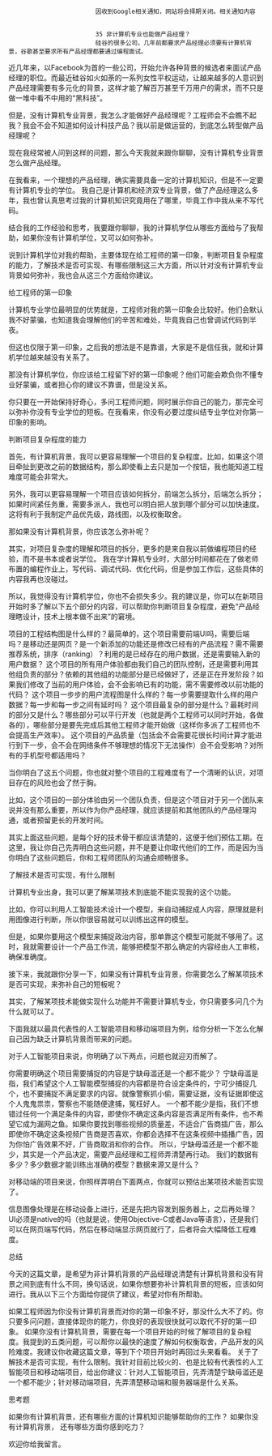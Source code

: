 
                            
                            因收到Google相关通知，网站将会择期关闭。相关通知内容
                            
                            
                            35 非计算机专业也能做产品经理？
                            硅谷的很多公司，几年前都要求产品经理必须要有计算机背景，谷歌甚至要求所有产品经理都要通过编程面试。

近几年来，以Facebook为首的一些公司，开始允许各种背景的候选者来面试产品经理的职位。而最近硅谷如火如荼的一系列女性平权运动，让越来越多的人意识到产品经理需要有多元化的背景，这样才能了解百万甚至千万用户的需求，而不只是做一堆中看不中用的“黑科技”。

但是，没有计算机专业背景，我怎么才能做好产品经理呢？工程师会不会瞧不起我？我会不会不知道如何设计科技产品？我以前是做运营的，到底怎么转型做产品经理呢？

现在我经常被人问到这样的问题，那么今天我就来跟你聊聊，没有计算机专业背景怎么做产品经理。

在我看来，一个理想的产品经理，确实需要具备一定的计算机知识，但是不一定要有计算机专业的学位。 我自己是计算机和经济双专业背景，做了产品经理这么多年，我也曾认真思考过我的计算机知识究竟用在了哪里，毕竟工作中我从来不写代码。

结合我的工作经验和思考，我要跟你聊聊，我的计算机学位从哪些方面给与了我帮助，如果你没有计算机学位，又可以如何弥补。

说到计算机学位对我的帮助，主要体现在给工程师的第一印象，判断项目复杂程度的能力，了解技术是否可实现、有哪些限制这三大方面，所以针对没有计算机专业背景如何弥补，我也会从这三个方面给你建议。

给工程师的第一印象

计算机专业学位最明显的优势就是，工程师对我的第一印象会比较好。他们会默认我不好蒙骗，也知道我会理解他们的辛苦和难处，毕竟我自己也曾调试代码到半夜。

但这也仅限于第一印象，之后我的想法是不是靠谱，大家是不是信任我，就和计算机学位越来越没有关系了。

那没有计算机学位，你应该给工程留下好的第一印象呢？他们可能会欺负你不懂专业好蒙骗，或者担心你的建议不靠谱，但是没关系。

你只要在一开始保持好奇心，多问工程师问题，同时展示你自己的能力，那完全可以弥补你没有专业学位的短板。在我看来，你没有必要过度纠结专业学位对你第一印象的影响。

判断项目复杂程度的能力

首先，有计算机背景，我可以更容易理解一个项目的复杂程度。比如，如果这个项目牵扯到更改之前的数据结构，那么即使看上去只是加一个按钮，我也能知道工程难度可能会非常大。

另外，我可以更容易理解一个项目应该如何拆分，前端怎么拆分，后端怎么拆分；如果时间紧任务重，需要多派人，我也可以明白把人放到哪个部分可以加快速度。这将有利于我制定产品优先级，路线图，以及权衡取舍。

那如果没有计算机背景，你应该怎么弥补呢？

其实，对项目复杂度的理解和项目的拆分，更多的是来自我以前做编程项目的经验，而不是书本或者说学位。 我在学计算机专业时，大部分时间都花在了做老师布置的编程作业上，写代码、调试代码、优化代码，但是参加工作后，这些具体的内容我再也没碰过。

所以，我觉得没有计算机学位，你也不会损失多少。我的建议是，你可以在新项目开始时多了解以下五个部分的内容，可以帮助你判断项目复杂程度，避免“产品经理瞎设计，技术上根本做不出来”的窘境。


项目的工程结构图是什么样的？最简单的，这个项目需要前端UI吗，需要后端吗？是移动还是网页？是一个新添加的功能还是修改已经有的产品流程？需不需要推荐系统，排序（ranking）？利用的是已经存在的用户数据，还是需要输入新的用户数据？
这个项目的所有用户体验都由我们自己的团队控制，还是需要利用其他组负责的部分？依赖的其他组的功能部分是已经做好了，还是正在开发阶段？如果我们修改了当前的用户体验，会不会影响已有的功能，需不需要修改以前功能的代码？
这个项目一步步的用户流程图是什么样的？每一步需要提取什么样的用户数据？每一步和每一步之间有延时吗？
这个项目最复杂的部分是什么？最耗时间的部分又是什么？哪些部分可以平行开发（也就是两个工程师可以同时开始，各做各的），哪些部分是要先完成后其他工程师才能开始做（这样你多派了工程师也不会提高生产效率）。
这个项目的产品质量（包括会不会需要花很长时间计算才能进行到下一步，会不会在网络条件不够理想的情况下无法操作）会不会受影响？对所有的手机型号都适用吗？


当你明白了这五个问题，你也就对整个项目的工程难度有了一个清晰的认识，对项目存在的风险也会了然于胸。

比如，这个项目的一部分体验由另一个团队负责，但是这个项目对于另一个团队来说并没有那么重要，所以作为你产品经理，就应该提前和其他团队的产品经理沟通，或者预留更长的开发时间。

其实上面这些问题，是每个好的技术骨干都应该清楚的，这便于他们预估工期。在这里，我让你自己先弄明白这些问题，并不是要让你取代他们的工作，而是因为当你明白了这些问题后，你和工程师团队的沟通会顺畅很多。

了解技术是否可实现，有什么限制

计算机专业出身，我可以更了解某项技术到底能不能实现我的这个功能。

比如，你可以利用人工智能技术设计一个模型，来自动捕捉成人内容，原理就是利用图像进行判断，所以你很容易就可以训练出这样的模型。

但是，如果你要用这个模型来捕捉政治内容，那单靠这个模型可能就不够用了。这时，我就需要设计一个产品工作流，能够把模型不那么确定的内容经由人工审核，确保准确度。

接下来，我就跟你分享一下，如果没有计算机专业背景，你需要怎么了解某项技术是否可实现，来弥补自己的短板呢？

其实，了解某项技术能做实现什么功能并不需要计算机专业，你只需要多问几个为什么就可以了。

下面我就以最具代表性的人工智能项目和移动端项目为例，给你分析一下怎么化解自己因为缺乏计算机背景而带来的问题。

对于人工智能项目来说，你明确了以下两点，问题也就迎刃而解了。


你需要明确这个项目需要捕捉的内容是宁缺毋滥还是一个都不能少？
宁缺毋滥是指，我们希望这个人工智能模型捕捉的内容都是符合设定条件的，宁可少捕捉几个，也不要捕捉不满足要求的内容。就像警察抓小偷，需要证据，没有证据即使这个人鬼鬼祟祟，警察也不能随便逮捕，冤枉好人。
一个都不能少是指，我们不想错过任何一个满足条件的内容，即使你不确定这条内容是否满足所有条件，也不希望它成为漏网之鱼。如果你要找到哪些视频的质量差，不适合广告商插广告，那么即使你不确定这条视频广告商是否喜欢，你都会选择不在这条视频中插播广告，因为你怕广告效果不好，广告商取消和你的合作。
所以，宁缺毋滥还是一个都不能少，其实是一个产品决定，需要产品经理和工程师弄清楚再行动。
我们的数据有多少？多少数据才能训练出准确的模型？数据来源又是什么？


对移动端的项目来说，你照样弄明白下面两点，你就可以预估出某项技术能否实现了。


信息图像处理是在移动设备上进行，还是先把内容发到服务器上，之后再处理？
UI必须是native的吗（也就是说，使用Objective-C或者Java等语言），还是我们可以在网页端写代码，然后在移动端显示网页就行了，后者将会大幅降低工程难度。


总结

今天的这篇文章，是希望为非计算机背景的产品经理说清楚有计算机背景和没有背景之间到底有什么不同，换句话说，如果你想要弥补计算机背景的短板，应该如何进行。我从以下三个方面给你提供了建议，希望对你有所帮助。


如果工程师因为你没有计算机背景而对你的第一印象不好，那没什么大不了的。你只要多问问题，直接体现你的能力，你良好的表现很快就可以取代不好的第一印象。
如果你没有计算机背景，需要在每一个项目开始的时候了解项目的复杂程度。我提到的五类问题，可以帮你以最快的速度了解如何权衡取舍，产品开发的风险难度。我建议你收藏这篇文章，等到下个项目开始时再回过头来看看。
关于了解技术是否可实现，有什么限制。我针对目前比较火的、也是比较有代表性的人工智能项目和移动端项目，给出你建议：针对人工智能项目，先弄清楚宁缺毋滥还是一个都不能少；针对移动端项目，先弄清楚移动端和服务器端是什么关系。


思考题


如果你有计算机背景，还有哪些方面的计算机知识能够帮助你的工作？
如果你没有计算机背景， 还有哪些方面你感到吃力？


欢迎你给我留言。

                        
                        
                            